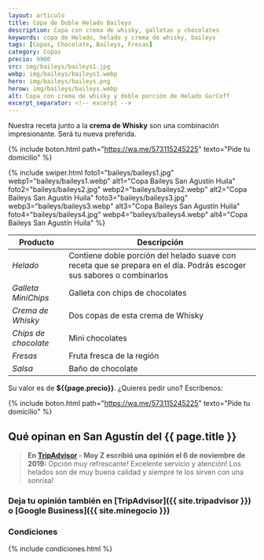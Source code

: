 ```yaml
---
layout: articulo
title: Copa de Doble Helado Baileys
description: Copa con crema de whisky, galletas y chocolates
keywords: copa de Helado, helado y crema de whisky, baileys
tags: [Copas, Chocolate, Baileys, Fresas]
category: Copas
precio: 9900
src: img/baileys/baileys1.jpg
webp: img/baileys/baileys1.webp
hero: img/baileys/baileys.png
herow: img/baileys/baileys.webp
alt: Copa con crema de whisky y doble porción de Helado GurCoff
excerpt_separator: <!-- excerpt -->
---
```

Nuestra receta junto a la **crema de Whisky** son una combinación impresionante. Será tu nueva preferida.

<!-- excerpt -->

{% include boton.html path="https://wa.me/573115245225" texto="Pide tu domicilio" %}

<!-- Swiper -->
{% include swiper.html foto1="baileys/baileys1.jpg" webp1="baileys/baileys1.webp" alt1="Copa Baileys San Agustín Huila" foto2="baileys/baileys2.jpg" webp2="baileys/baileys2.webp" alt2="Copa Baileys San Agustín Huila" foto3="baileys/baileys3.jpg" webp3="baileys/baileys3.webp" alt3="Copa Baileys San Agustín Huila" foto4="baileys/baileys4.jpg" webp4="baileys/baileys4.webp" alt4="Copa Baileys San Agustín Huila" %}

| Producto | Descripción |
| ----------- | ------ |
| *Helado* | Contiene doble porción del helado suave con receta que se prepara en el día. Podrás escoger sus sabores o combinarlos |
| *Galleta MiniChips* | Galleta con chips de chocolates |
| *Crema de Whisky* | Dos copas de esta crema de Whisky |
| *Chips de chocolate* | Mini chocolates |
| *Fresas* | Fruta fresca de la región |
| *Salsa* | Baño de chocolate |

Su valor es de **${{page.precio}}**. ¿Quieres pedir uno? Escríbenos:

{% include boton.html path="https://wa.me/573115245225" texto="Pide tu domicilio" %}

## Qué opinan en San Agustín del {{ page.title }}

> **En [TripAdvisor]({{site.tripadvisor}}) - Moy Z escribió una opinión el 6 de noviembre de 2019:** Opción muy refrescante! Excelente servicio y atención! Los helados son de muy buena calidad y siempre te los sirven con una sonrisa!

### Deja tu opinión también en [TripAdvisor]({{ site.tripadvisor }}) o [Google Business]({{ site.minegocio }})

### Condiciones

{% include condiciones.html %}
